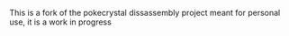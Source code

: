 This is a fork of the pokecrystal dissassembly project meant for personal use, it is a work in progress
